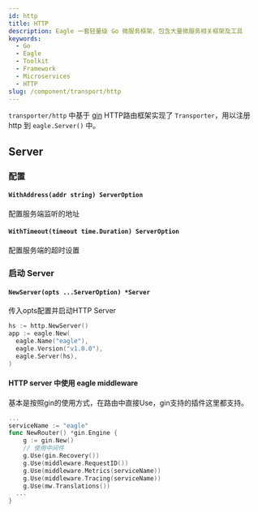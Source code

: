 ```yaml
---
id: http
title: HTTP
description: Eagle 一套轻量级 Go 微服务框架，包含大量微服务相关框架及工具
keywords:
  - Go
  - Eagle
  - Toolkit
  - Framework
  - Microservices
  - HTTP
slug: /component/transport/http
---
```


`transporter/http` 中基于 [gin](https://github.com/gin-gonic/gin) HTTP路由框架实现了 `Transporter`，用以注册 http 到 `eagle.Server()` 中。

## Server

### 配置

#### `WithAddress(addr string) ServerOption`

配置服务端监听的地址

#### `WithTimeout(timeout time.Duration) ServerOption`

配置服务端的超时设置

### 启动 Server

#### `NewServer(opts ...ServerOption) *Server`

传入opts配置并启动HTTP Server

```go
hs := http.NewServer()
app := eagle.New(
  eagle.Name("eagle"),
  eagle.Version("v1.0.0"),
  eagle.Server(hs),
)
```

#### HTTP server 中使用 eagle middleware

基本是按照gin的使用方式，在路由中直接Use，gin支持的插件这里都支持。

```go
...
serviceName := "eagle"
func NewRouter() *gin.Engine {
	g := gin.New()
	// 使用中间件
	g.Use(gin.Recovery())
	g.Use(middleware.RequestID())
	g.Use(middleware.Metrics(serviceName))
	g.Use(middleware.Tracing(serviceName))
	g.Use(mw.Translations())
  ...
}
```
